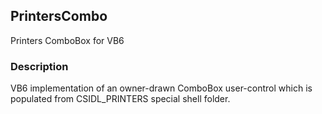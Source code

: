 ## PrintersCombo

Printers ComboBox for VB6

### Description

VB6 implementation of an owner-drawn ComboBox user-control which is populated from CSIDL_PRINTERS special shell folder.
